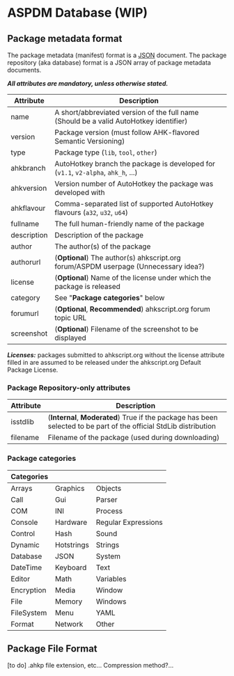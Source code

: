 ASPDM Database (WIP)
====================

Package metadata format
-----------------------

The package metadata (manifest) format is a [JSON](http://www.json.org/) document. The package repository (aka database) format is a JSON array of package metadata documents.

_**All attributes are mandatory, unless otherwise stated.**_

| Attribute     | Description                                                                            |
|---------------|----------------------------------------------------------------------------------------|
| name          | A short/abbreviated version of the full name (Should be a valid AutoHotkey identifier) |
| version       | Package version (must follow AHK-flavored Semantic Versioning)                         |
| type          | Package type (`lib`, `tool`, `other`)                                                  |
| ahkbranch     | AutoHotkey branch the package is developed for (`v1.1`, `v2-alpha`, `ahk_h`, ...)      |
| ahkversion    | Version number of AutoHotkey the package was developed with                            |
| ahkflavour    | Comma-separated list of supported AutoHotkey flavours (`a32`, `u32`, `u64`)            |
| fullname      | The full human-friendly name of the package                                            |
| description   | Description of the package                                                             |
| author        | The author(s) of the package                                                           |
| authorurl     | (**Optional**) The author(s) ahkscript.org forum/ASPDM userpage (Unnecessary idea?)    |
| license       | (**Optional**) Name of the license under which the package is released                 |
| category      | See "**Package categories**" below                                                     |
| forumurl      | (**Optional**, **Recommended**) ahkscript.org forum topic URL                          |
| screenshot    | (**Optional**) Filename of the screenshot to be displayed                              |

_**Licenses:**_ packages submitted to ahkscript.org without the license attribute filled in are assumed to be released under the ahkscript.org Default Package License.

### Package Repository-only attributes

| Attribute     | Description                                                                                                        |
|---------------|--------------------------------------------------------------------------------------------------------------------|
| isstdlib      | (**Internal**, **Moderated**) True if the package has been selected to be part of the official StdLib distribution |
| filename      | Filename of the package (used during downloading)                                                                  |

### Package categories

| Categories  |             |                      |
|-------------|-------------|----------------------|
| Arrays      | Graphics    | Objects              |
| Call        | Gui         | Parser               |
| COM         | INI         | Process              |
| Console     | Hardware    | Regular Expressions  |
| Control     | Hash        | Sound                |
| Dynamic     | Hotstrings  | Strings              |
| Database    | JSON        | System               |
| DateTime    | Keyboard    | Text                 |
| Editor      | Math        | Variables            |
| Encryption  | Media       | Window               |
| File        | Memory      | Windows              |
| FileSystem  | Menu        | YAML                 |
| Format      | Network     | Other                |

Package File Format
-------------------

[to do] .ahkp file extension, etc...
Compression method?...